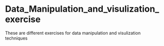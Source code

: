 # Data_Manipulation_and_visulization_exercise
These are different exercises for  data manipulation and visulization techniques
